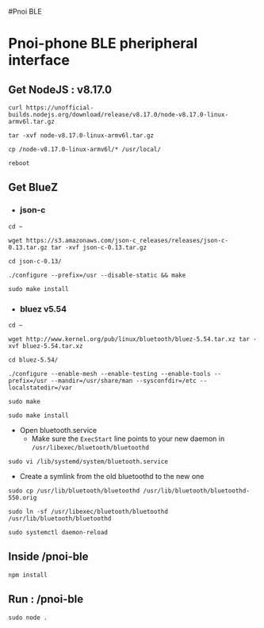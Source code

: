 #Pnoi BLE

# Pnoi-phone BLE pheripheral interface

## Get NodeJS : v8.17.0
```
curl https://unofficial-builds.nodejs.org/download/release/v8.17.0/node-v8.17.0-linux-armv6l.tar.gz
```
```
tar -xvf node-v8.17.0-linux-armv6l.tar.gz
```
```
cp /node-v8.17.0-linux-armv6l/* /usr/local/
```
```
reboot
```

## Get BlueZ

- ### json-c
```
cd ~
```
```
wget https://s3.amazonaws.com/json-c_releases/releases/json-c-0.13.tar.gz tar -xvf json-c-0.13.tar.gz
```
```
cd json-c-0.13/
```
```
./configure --prefix=/usr --disable-static && make
```
```
sudo make install
```

- ### bluez v5.54
```
cd ~
```
```
wget http://www.kernel.org/pub/linux/bluetooth/bluez-5.54.tar.xz tar -xvf bluez-5.54.tar.xz
```
```
cd bluez-5.54/
```
```
./configure --enable-mesh --enable-testing --enable-tools --prefix=/usr --mandir=/usr/share/man --sysconfdir=/etc --localstatedir=/var
```
```
sudo make
```
```
sudo make install
```

- Open bluetooth.service
  - Make sure the `ExecStart` line points to your new daemon in `/usr/libexec/bluetooth/bluetoothd` 
```
sudo vi /lib/systemd/system/bluetooth.service
```
  
  
- Create a symlink from the old bluetoothd to the new one
```
sudo cp /usr/lib/bluetooth/bluetoothd /usr/lib/bluetooth/bluetoothd-550.orig
```
```
sudo ln -sf /usr/libexec/bluetooth/bluetoothd /usr/lib/bluetooth/bluetoothd
```
```
sudo systemctl daemon-reload
```


## Inside /pnoi-ble
```
npm install
```

## Run : /pnoi-ble
```
sudo node .
```

